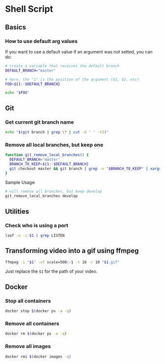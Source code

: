 # Shell Script

## Basics 

### How to use default arg values

If you want to use a default value if an argument was not setted, you can do:

```bash
# create a variable that receives the default branch
DEFAULT_BRANCH="master"

# here, the "1" is the position of the argument ($1, $2, etc)
FOO=${1:-$DEFAULT_BRANCH}

echo "$FOO"
```

## Git

### Get current git branch name

```bash
echo "$(git branch | grep \* | cut -d ' ' -f2)"
```

### Remove all local branches, but keep one

```bash
function git_remove_local_branches() {
  DEFAULT_BRANCH="master"
  BRANCH_TO_KEEP=${1:-$DEFAULT_BRANCH}
  git checkout master && git branch | grep -v "$BRANCH_TO_KEEP" | xargs git branch -D 
}
```

Sample Usage:

```sh
# will remove all branches, but keep develop
git_remove_local_branches develop
```

## Utilities

### Check who is using a port

```sh
lsof -n -i:$1 | grep LISTEN
```

## Transforming video into a gif using ffmpeg

```sh
ffmpeg -i "$1" -vf scale=500:-1 -t 10 -r 10 "$1.gif"
```

Just replace the `$1` for the path of your video.


## Docker

### Stop all containers

```sh
docker stop $(docker ps -a -q)
```

### Remove all containers

```sh
docker rm $(docker ps -a -q)
```

### Remove all images
```sh
docker rmi $(docker images -q)
```